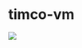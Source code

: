 # timco-vm

<a href="https://portal.azure.com/#create/Microsoft.Template/uri/https://raw.githubusercontent.com/timblewitt/timco-vm/master/azuredeploy.json" target="_blank">
    <img src="http://azuredeploy.net/deploybutton.png"/>
</a>
